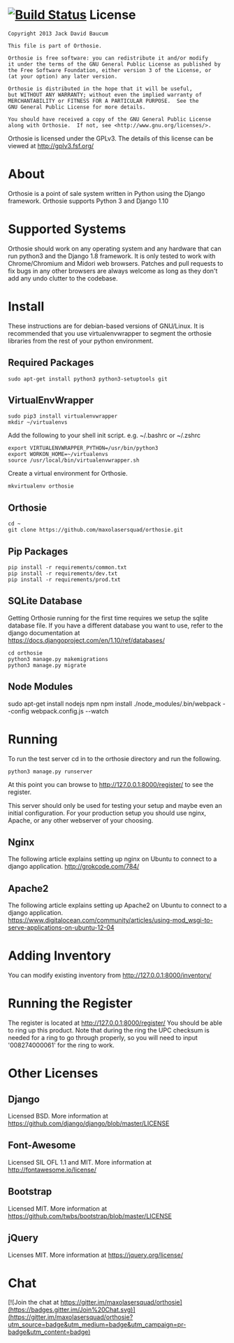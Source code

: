 [![Build Status](https://travis-ci.org/maxolasersquad/orthosie.svg?branch=master)](https://travis-ci.org/maxolasersquad/orthosie)
License
=======

    Copyright 2013 Jack David Baucum

    This file is part of Orthosie.

    Orthosie is free software: you can redistribute it and/or modify
    it under the terms of the GNU General Public License as published by
    the Free Software Foundation, either version 3 of the License, or
    (at your option) any later version.

    Orthosie is distributed in the hope that it will be useful,
    but WITHOUT ANY WARRANTY; without even the implied warranty of
    MERCHANTABILITY or FITNESS FOR A PARTICULAR PURPOSE.  See the
    GNU General Public License for more details.

    You should have received a copy of the GNU General Public License
    along with Orthosie.  If not, see <http://www.gnu.org/licenses/>.

Orthosie is licensed under the GPLv3. The details of this license can be viewed at http://gplv3.fsf.org/

About
=====
Orthosie is a point of sale system written in Python using the Django framework.
Orthosie supports Python 3 and Django 1.10

Supported Systems
=================
Orthosie should work on any operating system and any hardware that can run python3 and the Django 1.8 framework. It is only tested to work with Chrome/Chromium and Midori web browsers. Patches and pull requests to fix bugs in any other browsers are always welcome as long as they don't add any undo clutter to the codebase.

Install
=======
These instructions are for debian-based versions of GNU/Linux. It is recommended that you use virtualenvwrapper to segment the orthosie libraries from the rest of your python environment.

Required Packages
-----------------
    sudo apt-get install python3 python3-setuptools git 

VirtualEnvWrapper
-----------------
    sudo pip3 install virtualenvwrapper
    mkdir ~/virtualenvs
Add the following to your shell init script. e.g. ~/.bashrc or ~/.zshrc

    export VIRTUALENVWRAPPER_PYTHON=/usr/bin/python3
    export WORKON_HOME=~/virtualenvs
    source /usr/local/bin/virtualenvwrapper.sh

Create a virtual environment for Orthosie.

    mkvirtualenv orthosie

Orthosie
--------
    cd ~
    git clone https://github.com/maxolasersquad/orthosie.git

Pip Packages
------------
    pip install -r requirements/common.txt
    pip install -r requirements/dev.txt
    pip install -r requirements/prod.txt

SQLite Database
---------------
Getting Orthosie running for the first time requires we setup the sqlite database file.
If you have a different database you want to use, refer to the django documentation at https://docs.djangoproject.com/en/1.10/ref/databases/

    cd orthosie
    python3 manage.py makemigrations
    python3 manage.py migrate

Node Modules
------------
sudo apt-get install nodejs npm
npm install
./node_modules/.bin/webpack --config webpack.config.js --watch

Running
=======
To run the test server cd in to the orthosie directory and run the following.

    python3 manage.py runserver

At this point you can browse to http://127.0.0.1:8000/register/ to see the register.

This server should only be used for testing your setup and maybe even an initial configuration. For your production setup you should use nginx, Apache, or any other webserver of your choosing.

Nginx
-----
The following article explains setting up nginx on Ubuntu to connect to a django application.
http://grokcode.com/784/

Apache2
-------
The following article explains setting up Apache2 on Ubuntu to connect to a django application.
https://www.digitalocean.com/community/articles/using-mod_wsgi-to-serve-applications-on-ubuntu-12-04

Adding Inventory
================
You can modify existing inventory from http://127.0.0.1:8000/inventory/

Running the Register
====================
The register is located at http://127.0.0.1:8000/register/
You should be able to ring up this product. Note that during the ring the UPC checksum is needed for a ring to go through properly, so you will need to input '008274000061' for the ring to work.

Other Licenses
==============

## Django
Licensed BSD. More information at https://github.com/django/django/blob/master/LICENSE

## Font-Awesome
Licensed SIL OFL 1.1 and MIT. More information at http://fontawesome.io/license/

## Bootstrap
Licensed MIT. More information at https://github.com/twbs/bootstrap/blob/master/LICENSE

## jQuery
Licenses MIT. More information at https://jquery.org/license/

Chat
==============
[![Join the chat at https://gitter.im/maxolasersquad/orthosie](https://badges.gitter.im/Join%20Chat.svg)](https://gitter.im/maxolasersquad/orthosie?utm_source=badge&utm_medium=badge&utm_campaign=pr-badge&utm_content=badge)
